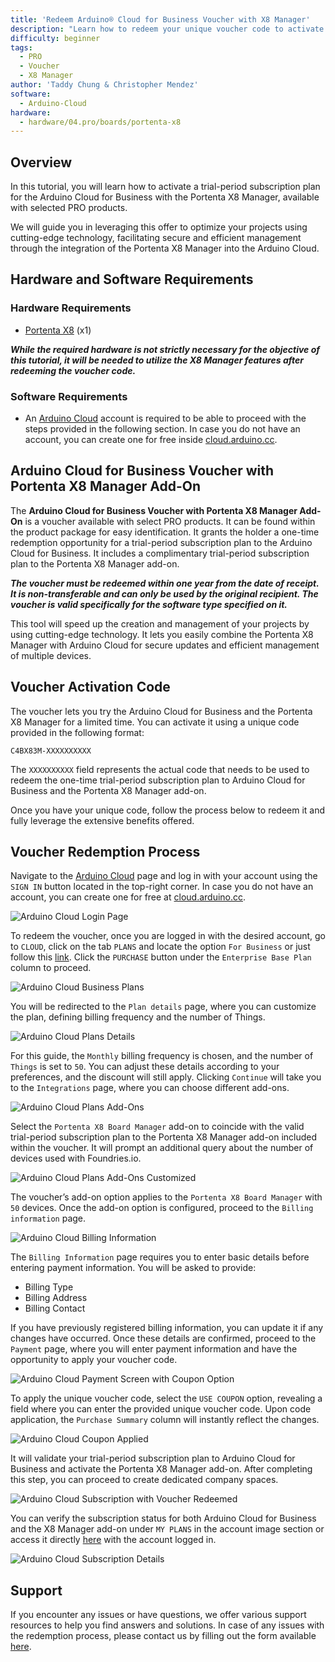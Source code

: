 ```yaml
---
title: 'Redeem Arduino® Cloud for Business Voucher with X8 Manager'
description: "Learn how to redeem your unique voucher code to activate the Arduino Cloud for business subscriptions with the Portenta X8 Manager add-on."
difficulty: beginner 
tags:
  - PRO
  - Voucher
  - X8 Manager
author: 'Taddy Chung & Christopher Mendez'
software:
  - Arduino-Cloud
hardware:
  - hardware/04.pro/boards/portenta-x8
---
```


## Overview

In this tutorial, you will learn how to activate a trial-period subscription plan for the Arduino Cloud for Business with the Portenta X8 Manager, available with selected PRO products.

We will guide you in leveraging this offer to optimize your projects using cutting-edge technology, facilitating secure and efficient management through the integration of the Portenta X8 Manager into the Arduino Cloud.

## Hardware and Software Requirements

### Hardware Requirements

* [Portenta X8](https://store.arduino.cc/products/portenta-x8) (x1)

***While the required hardware is not strictly necessary for the objective of this tutorial, it will be needed to utilize the X8 Manager features after redeeming the voucher code.***

### Software Requirements

- An [Arduino Cloud](https://cloud.arduino.cc/) account is required to be able to proceed with the steps provided in the following section. In case you do not have an account, you can create one for free inside [cloud.arduino.cc](https://cloud.arduino.cc/home/?get-started=true).

## Arduino Cloud for Business Voucher with Portenta X8 Manager Add-On

The __Arduino Cloud for Business Voucher with Portenta X8 Manager Add-On__ is a voucher available with select PRO products. It can be found within the product package for easy identification. It grants the holder a one-time redemption opportunity for a trial-period subscription plan to the Arduino Cloud for Business. It includes a complimentary trial-period subscription plan to the Portenta X8 Manager add-on.

***The voucher must be redeemed within one year from the date of receipt. It is non-transferable and can only be used by the original recipient. The voucher is valid specifically for the software type specified on it.***

This tool will speed up the creation and management of your projects by using cutting-edge technology. It lets you easily combine the Portenta X8 Manager with Arduino Cloud for secure updates and efficient management of multiple devices.

## Voucher Activation Code

The voucher lets you try the Arduino Cloud for Business and the Portenta X8 Manager for a limited time. You can activate it using a unique code provided in the following format:

`C4BX83M-XXXXXXXXXX`

The `XXXXXXXXXX` field represents the actual code that needs to be used to redeem the one-time trial-period subscription plan to Arduino Cloud for Business and the Portenta X8 Manager add-on.

Once you have your unique code, follow the process below to redeem it and fully leverage the extensive benefits offered.

## Voucher Redemption Process

Navigate to the [Arduino Cloud](https://cloud.arduino.cc/) page and log in with your account using the `SIGN IN` button located in the top-right corner. In case you do not have an account, you can create one for free at [cloud.arduino.cc](https://cloud.arduino.cc/home/?get-started=true).

![Arduino Cloud Login Page](assets/voucher_red_login.png)

To redeem the voucher, once you are logged in with the desired account, go to `CLOUD`, click on the tab `PLANS` and locate the option `For Business` or just follow this [link](https://cloud.arduino.cc/plans#business). Click the `PURCHASE` button under the `Enterprise Base Plan` column to proceed.

![Arduino Cloud Business Plans](assets/voucher_red_plans_screen.png)

You will be redirected to the `Plan details` page, where you can customize the plan, defining billing frequency and the number of Things.

![Arduino Cloud Plans Details](assets/voucher_red_plans_details.png)

For this guide, the `Monthly` billing frequency is chosen, and the number of `Things` is set to `50`. You can adjust these details according to your preferences, and the discount will still apply. Clicking `Continue` will take you to the `Integrations` page, where you can choose different add-ons.

![Arduino Cloud Plans Add-Ons](assets/voucher_red_plans_addons.png)

Select the `Portenta X8 Board Manager` add-on to coincide with the valid trial-period subscription plan to the Portenta X8 Manager add-on included within the voucher. It will prompt an additional query about the number of devices used with Foundries.io.

![Arduino Cloud Plans Add-Ons Customized](assets/voucher_red_plans_addons_custom.png)

The voucher’s add-on option applies to the `Portenta X8 Board Manager` with `50` devices. Once the add-on option is configured, proceed to the `Billing information` page.

![Arduino Cloud Billing Information](assets/voucher_red_billInfo.png)

The `Billing Information` page requires you to enter basic details before entering payment information. You will be asked to provide:

- Billing Type
- Billing Address
- Billing Contact

If you have previously registered billing information, you can update it if any changes have occurred. Once these details are confirmed, proceed to the `Payment` page, where you will enter payment information and have the opportunity to apply your voucher code.

![Arduino Cloud Payment Screen with Coupon Option](assets/voucher_red_payment_couponOpt.png)

To apply the unique voucher code, select the `USE COUPON` option, revealing a field where you can enter the provided unique voucher code. Upon code application, the `Purchase Summary` column will instantly reflect the changes.

![Arduino Cloud Coupon Applied](assets/voucher_red_payment_discountApplied.png)

It will validate your trial-period subscription plan to Arduino Cloud for Business and activate the Portenta X8 Manager add-on. After completing this step, you can proceed to create dedicated company spaces.

![Arduino Cloud Subscription with Voucher Redeemed](assets/voucher_red_finished.png)

You can verify the subscription status for both Arduino Cloud for Business and the X8 Manager add-on under `MY PLANS` in the account image section or access it directly [here](https://digital-store.arduino.cc/subscriptions/plans) with the account logged in.

![Arduino Cloud Subscription Details](assets/voucher_red_plans_detailsIndepth.png)

## Support

If you encounter any issues or have questions, we offer various support resources to help you find answers and solutions. In case of any issues with the redemption process, please contact us by filling out the form available [here](arduino.cc/en/contact-us/).

